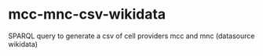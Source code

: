 # mcc-mnc-csv-wikidata
SPARQL query to generate a csv of cell providers mcc and mnc (datasource wikidata)
